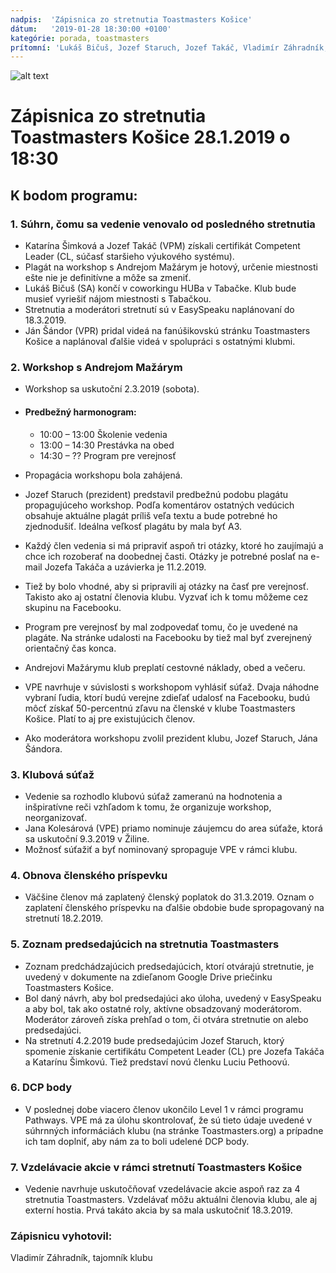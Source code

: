 ```yaml
---
nadpis:  'Zápisnica zo stretnutia Toastmasters Košice'
dátum:   '2019-01-28 18:30:00 +0100'
kategórie: porada, toastmasters
prítomní: 'Lukáš Bičuš, Jozef Staruch, Jozef Takáč, Vladimír Záhradník, Ján Šándor, Jana Kolesárová'
---
```


![alt text][logo]
# Zápisnica zo stretnutia Toastmasters Košice 28.1.2019 o 18:30

## K bodom programu:
### 1. Súhrn, čomu sa vedenie venovalo od posledného stretnutia
   * Katarína Šimková a Jozef Takáč (VPM) získali certifikát Competent Leader (CL, súčasť
staršieho výukového systému).
   * Plagát na workshop s Andrejom Mažárym je hotový, určenie miestnosti ešte nie je definitívne a môže sa zmeniť.
   * Lukáš Bičuš (SA) končí v coworkingu HUBa v Tabačke. Klub bude musieť vyriešiť nájom
miestnosti s Tabačkou.
   * Stretnutia a moderátori stretnutí sú v EasySpeaku naplánovaní do 18.3.2019.
   * Ján Šándor (VPR) pridal videá na fanúšikovskú stránku Toastmasters Košice a naplánoval ďalšie videá v spolupráci s ostatnými klubmi.

### 2. Workshop s Andrejom Mažárym
   * Workshop sa uskutoční 2.3.2019 (sobota).
   * #### Predbežný harmonogram:
      * 10:00 – 13:00 Školenie vedenia
      * 13:00 – 14:30 Prestávka na obed
      * 14:30 – ?? Program pre verejnosť

   * Propagácia workshopu bola zahájená.
   * Jozef Staruch (prezident) predstavil predbežnú podobu plagátu propagujúceho workshop. Podľa komentárov ostatných vedúcich obsahuje aktuálne plagát príliš veľa textu a bude potrebné ho zjednodušiť. Ideálna veľkosť plagátu by mala byť A3.
   * Každý člen vedenia si má pripraviť aspoň tri otázky, ktoré ho zaujímajú a chce ich rozoberať na doobednej časti. Otázky je potrebné poslať na e-mail Jozefa Takáča a uzávierka je 11.2.2019.
   * Tiež by bolo vhodné, aby si pripravili aj otázky na časť pre verejnosť. Takisto ako aj ostatní členovia klubu. Vyzvať ich k tomu môžeme cez skupinu na Facebooku.
   * Program pre verejnosť by mal zodpovedať tomu, čo je uvedené na plagáte. Na stránke udalosti na Facebooku by tiež mal byť zverejnený orientačný čas konca.
   * Andrejovi Mažárymu klub preplatí cestovné náklady, obed a večeru.
   * VPE navrhuje v súvislosti s workshopom vyhlásiť súťaž. Dvaja náhodne vybraní ľudia, ktorí budú verejne zdieľať udalosť na Facebooku, budú môcť získať 50-percentnú zľavu na členské v klube Toastmasters Košice. Platí to aj pre existujúcich členov.
   * Ako moderátora workshopu zvolil prezident klubu, Jozef Staruch, Jána Šándora.

### 3. Klubová súťaž
   * Vedenie sa rozhodlo klubovú súťaž zameranú na hodnotenia a inšpiratívne reči vzhľadom k tomu, že organizuje workshop, neorganizovať.
   * Jana Kolesárová (VPE) priamo nominuje záujemcu do area súťaže, ktorá sa uskutoční 9.3.2019 v Žiline.
   * Možnosť súťažiť a byť nominovaný spropaguje VPE v rámci klubu.

### 4. Obnova členského príspevku
   * Väčšine členov má zaplatený členský poplatok do 31.3.2019. Oznam o zaplatení členského príspevku na ďalšie obdobie bude spropagovaný na stretnutí 18.2.2019.

### 5. Zoznam predsedajúcich na stretnutia Toastmasters
   * Zoznam predchádzajúcich predsedajúcich, ktorí otvárajú stretnutie, je uvedený v dokumente na zdieľanom Google Drive priečinku Toastmasters Košice.
   * Bol daný návrh, aby bol predsedajúci ako úloha, uvedený v EasySpeaku a aby bol, tak ako ostatné roly, aktívne obsadzovaný moderátorom. Moderátor zároveň získa prehľad o tom, či otvára stretnutie on alebo predsedajúci.
   * Na stretnutí 4.2.2019 bude predsedajúcim Jozef Staruch, ktorý spomenie získanie certifikátu Competent Leader (CL) pre Jozefa Takáča a Katarínu Šimkovú. Tiež predstaví novú členku Luciu Pethoovú.

### 6. DCP body
   * V poslednej dobe viacero členov ukončilo Level 1 v rámci programu Pathways. VPE má za
úlohu skontrolovať, že sú tieto údaje uvedené v súhrnných informáciách klubu (na stránke
Toastmasters.org) a prípadne ich tam doplniť, aby nám za to boli udelené DCP body.

### 7. Vzdelávacie akcie v rámci stretnutí Toastmasters Košice
   * Vedenie navrhuje uskutočňovať vzedelávacie akcie aspoň raz za 4 stretnutia Toastmasters. Vzdelávať môžu aktuálni členovia klubu, ale aj externí hostia. Prvá takáto akcia by sa mala uskutočniť 18.3.2019.

### Zápisnicu vyhotovil:
Vladimír Záhradník,
tajomník klubu

[logo]: https://raw.githubusercontent.com/toastmasters-kosice/toastmasters-kosice.github.io/develop/src/images/tmke-logo.jpg "Logo Toastmasters Košice"